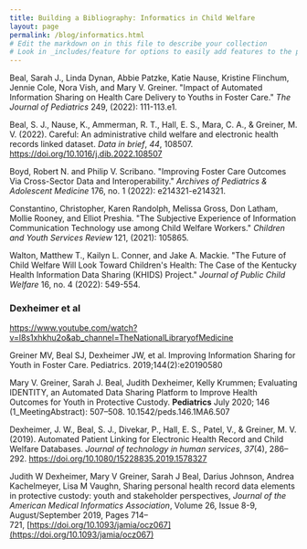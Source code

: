 ```yaml
---
title: Building a Bibliography: Informatics in Child Welfare
layout: page
permalink: /blog/informatics.html
# Edit the markdown on in this file to describe your collection
# Look in _includes/feature for options to easily add features to the page
---
```

Beal, Sarah J., Linda Dynan, Abbie Patzke, Katie Nause, Kristine Flinchum, Jennie Cole, Nora Vish, and Mary V. Greiner. "Impact of Automated Information Sharing on Health Care Delivery to Youths in Foster Care." _The Journal of Pediatrics_ 249, (2022): 111-113.e1.

Beal, S. J., Nause, K., Ammerman, R. T., Hall, E. S., Mara, C. A., & Greiner, M. V. (2022). Careful: An administrative child welfare and electronic health records linked dataset. _Data in brief_, _44_, 108507. https://doi.org/10.1016/j.dib.2022.108507

Boyd, Robert N. and Philip V. Scribano. "Improving Foster Care Outcomes Via Cross-Sector Data and Interoperability." _Archives of Pediatrics & Adolescent Medicine_ 176, no. 1 (2022): e214321-e214321.

Constantino, Christopher, Karen Randolph, Melissa Gross, Don Latham, Mollie Rooney, and Elliot Preshia. "The Subjective Experience of Information Communication Technology use among Child Welfare Workers." _Children and Youth Services Review_ 121, (2021): 105865.

Walton, Matthew T., Kailyn L. Conner, and Jake A. Mackie. "The Future of Child Welfare Will Look Toward Children's Health: The Case of the Kentucky Health Information Data Sharing (KHIDS) Project." _Journal of Public Child Welfare_ 16, no. 4 (2022): 549-554.

### Dexheimer et al

https://www.youtube.com/watch?v=l8s1xhkhu2o&ab_channel=TheNationalLibraryofMedicine

Greiner MV, Beal SJ, Dexheimer JW, et al. Improving Information Sharing for Youth in Foster Care. Pediatrics. 2019;144(2):e20190580

Mary V. Greiner, Sarah J. Beal, Judith Dexheimer, Kelly Krummen; Evaluating IDENTITY, an Automated Data Sharing Platform to Improve Health Outcomes for Youth in Protective Custody. __Pediatrics__ July 2020; 146 (1_MeetingAbstract): 507–508. 10.1542/peds.146.1MA6.507

Dexheimer, J. W., Beal, S. J., Divekar, P., Hall, E. S., Patel, V., & Greiner, M. V. (2019). Automated Patient Linking for Electronic Health Record and Child Welfare Databases. _Journal of technology in human services_, _37_(4), 286–292. https://doi.org/10.1080/15228835.2019.1578327

Judith W Dexheimer, Mary V Greiner, Sarah J Beal, Darius Johnson, Andrea Kachelmeyer, Lisa M Vaughn, Sharing personal health record data elements in protective custody: youth and stakeholder perspectives, _Journal of the American Medical Informatics Association_, Volume 26, Issue 8-9, August/September 2019, Pages 714–721, [https://doi.org/10.1093/jamia/ocz067](https://doi.org/10.1093/jamia/ocz067)
